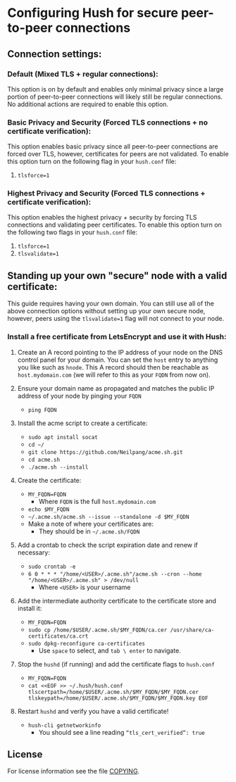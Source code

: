 # Configuring Hush for secure peer-to-peer connections

## Connection settings: 
 
### Default (Mixed TLS + regular connections):
This option is on by default and enables only minimal privacy since a large portion of peer-to-peer connections will likely still be regular connections. No additional actions are required to enable this option.

### Basic Privacy and Security (Forced TLS connections + no certificate verification):
This option enables basic privacy since all peer-to-peer connections are forced over TLS, however, certificates for peers are not validated. 
To enable this option turn on the following flag in your `hush.conf` file:
1. `tlsforce=1`

### Highest Privacy and Security (Forced TLS connections + certificate verification):
This option enables the highest privacy + security by forcing TLS connections and validating peer certificates. 
To enable this option turn on the following two flags in your `hush.conf` file:
1. `tlsforce=1`
2. `tlsvalidate=1`

## Standing up your own "secure" node with a valid certificate:
This guide requires having your own domain. You can still use all of the above connection options without setting up your own secure node, however, peers using the `tlsvalidate=1` flag will not connect to your node.

### Install a free certificate from LetsEncrypt and use it with Hush:
1. Create an A record pointing to the IP address of your node on the DNS control panel for your domain. You can set the `host` entry to anything you like such as `hnode`. This A record should then be reachable as `host.mydomain.com` (we will refer to this as your `FQDN` from now on). 

2. Ensure your domain name as propagated and matches the public IP address of your node by pinging your `FQDN`
    * `ping FQDN`
3. Install the acme script to create a certificate:
    * `sudo apt install socat`
    * `cd ~/`
    * `git clone https://github.com/Neilpang/acme.sh.git`
    * `cd acme.sh`
    * `./acme.sh --install`
4. Create the certificate:
    * `MY_FQDN=FQDN` 
      * Where `FQDN` is the full `host.mydomain.com`
    * `echo $MY_FQDN`
    * `~/.acme.sh/acme.sh --issue --standalone -d $MY_FQDN`
    * Make a note of where your certificates are:
      * They should be in `~/.acme.sh/FQDN`
5. Add a crontab to check the script expiration date and renew if necessary:
    * `sudo crontab -e`
    * `6 0 * * * "/home/<USER>/.acme.sh"/acme.sh --cron --home "/home/<USER>/.acme.sh" > /dev/null`
      * Where `<USER>` is your username
6. Add the intermediate authority certificate to the certificate store and install it:
    *  `MY_FQDN=FQDN`
    *  `sudo cp /home/$USER/.acme.sh/$MY_FQDN/ca.cer /usr/share/ca-certificates/ca.crt`
    *  `sudo dpkg-reconfigure ca-certificates`
       * Use `space` to select, and `tab \ enter` to navigate.
7. Stop the `hushd` (if running) and add the certificate flags to `hush.conf`
   * `MY_FQDN=FQDN`
   * `cat <<EOF >> ~/.hush/hush.conf tlscertpath=/home/$USER/.acme.sh/$MY_FQDN/$MY_FQDN.cer tlskeypath=/home/$USER/.acme.sh/$MY_FQDN/$MY_FQDN.key EOF`
8. Restart `hushd` and verify you have a valid certificate!
   * `hush-cli getnetworkinfo`
     * You should see a line reading `“tls_cert_verified”: true`


License
-------

For license information see the file [COPYING](COPYING).
